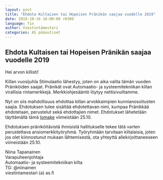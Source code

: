 ```yaml
---
layout: post
title: "Ehdota Kultaisen tai Hopeisen Pränikän saajaa vuodelle 2019"
date: 2019-10-16 16:00:00 +0300
language: fin
author: Viestintämestari
categories: AS pääuutiset
---
```


## Ehdota Kultaisen tai Hopeisen Pränikän saajaa vuodelle 2019

Hei arvon killisti!

Killan vuosijuhla Stimulaatio lähestyy, joten on aika valita tämän vuoden Präniköiden saajat. Pränikät ovat Automaatio- ja systeemitekniikan killan virallisia rintamerkkejä. Merkkiohjesääntö löytyy nettisivuiltamme.

Nyt on siis mahdollisuus ehdottaa killan arvokkaimpien kunnianosoitusten saajia. Ehdotuksen tulee sisältää ehdotettavan nimi, kumpaa Pränikkää ehdotetaan, perustelut sekä ehdottajien nimet. Ehdotukset lähetetään täyttämällä tämä [lomake](https://docs.google.com/forms/d/e/1FAIpQLSfsHc0MbQ7STgDcr6LkL7qAYcuDmRE6RSr-VMlanuDRAsYytg/viewform) viimeistään 25.10.

Ehdotuksen präniköitävistä ihmisistä hallitukselle tekee tätä varten perustettava ansiomerkkityöryhmä. Työryhmään tarvitaan kiltalaisia, joten jos olet kiinnostunut mukaan lähtemisestä, ota yhteyttä allekirjoittaneeseen viimeistään 25.10.

Niina Tapanainen  
Varapuheenjohtaja  
Automaatio- ja systeemitekniikan kilta  
TG: @niinainen  
viestintamestari (a) as.fi
